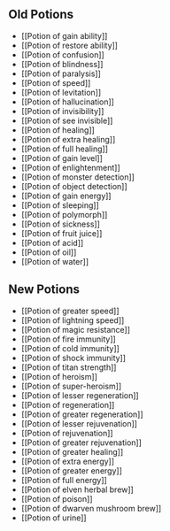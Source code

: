 ## Old Potions
- [[Potion of gain ability]]
- [[Potion of restore ability]]
- [[Potion of confusion]]
- [[Potion of blindness]]
- [[Potion of paralysis]]
- [[Potion of speed]]
- [[Potion of levitation]]
- [[Potion of hallucination]]
- [[Potion of invisibility]]
- [[Potion of see invisible]]
- [[Potion of healing]]
- [[Potion of extra healing]]
- [[Potion of full healing]]
- [[Potion of gain level]]
- [[Potion of enlightenment]]
- [[Potion of monster detection]]
- [[Potion of object detection]]
- [[Potion of gain energy]]
- [[Potion of sleeping]]
- [[Potion of polymorph]]
- [[Potion of sickness]]
- [[Potion of fruit juice]]
- [[Potion of acid]]
- [[Potion of oil]]
- [[Potion of water]]

## New Potions
- [[Potion of greater speed]]
- [[Potion of lightning speed]]
- [[Potion of magic resistance]]
- [[Potion of fire immunity]]
- [[Potion of cold immunity]]
- [[Potion of shock immunity]]
- [[Potion of titan strength]]
- [[Potion of heroism]]
- [[Potion of super-heroism]]
- [[Potion of lesser regeneration]]
- [[Potion of regeneration]]
- [[Potion of greater regeneration]]
- [[Potion of lesser rejuvenation]]
- [[Potion of rejuvenation]]
- [[Potion of greater rejuvenation]]
- [[Potion of greater healing]]
- [[Potion of extra energy]]
- [[Potion of greater energy]]
- [[Potion of full energy]]
- [[Potion of elven herbal brew]]
- [[Potion of poison]]
- [[Potion of dwarven mushroom brew]]
- [[Potion of urine]]